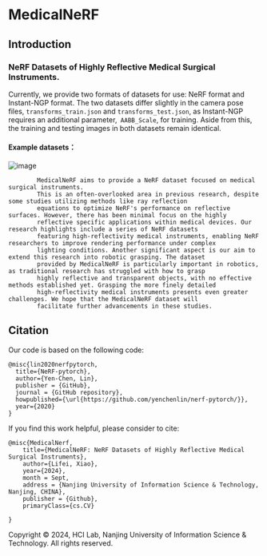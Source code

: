 # MedicalNeRF
## Introduction
### NeRF Datasets of Highly Reflective Medical Surgical Instruments.

Currently, we provide two formats of datasets for use: NeRF format and Instant-NGP format. The two datasets differ slightly in the camera pose files, ` transforms_train.json ` and ` transforms_test.json `, as Instant-NGP requires an additional parameter,` AABB_Scale`, for training. Aside from this, the training and testing images in both datasets remain identical.

#### Example datasets：
![image](https://github.com/user-attachments/assets/27ad64f5-709e-4fb0-bec1-febadd0e9b4f)

            MedicalNeRF aims to provide a NeRF dataset focused on medical surgical instruments. 
            This is an often-overlooked area in previous research, despite some studies utilizing methods like ray reflection 
            equations to optimize NeRF's performance on reflective surfaces. However, there has been minimal focus on the highly 
            reflective specific applications within medical devices. Our research highlights include a series of NeRF datasets 
            featuring high-reflectivity medical instruments, enabling NeRF researchers to improve rendering performance under complex
            lighting conditions. Another significant aspect is our aim to extend this research into robotic grasping. The dataset
            provided by MedicalNeRF is particularly important in robotics, as traditional research has struggled with how to grasp
            highly reflective and transparent objects, with no effective methods established yet. Grasping the more finely detailed
            high-reflectivity medical instruments presents even greater challenges. We hope that the MedicalNeRF dataset will
            facilitate further advancements in these studies. 

## Citation

Our code is based on the following code:
```
@misc{lin2020nerfpytorch,
  title={NeRF-pytorch},
  author={Yen-Chen, Lin},
  publisher = {GitHub},
  journal = {GitHub repository},
  howpublished={\url{https://github.com/yenchenlin/nerf-pytorch/}},
  year={2020}
}
```


If you find this work helpful, please consider to cite:
```
@misc{MedicalNerf,
    title={MedicalNeRF: NeRF Datasets of Highly Reflective Medical Surgical Instruments},
    author={Lifei, Xiao},
    year={2024},
    month = Sept,
    address = {Nanjing University of Information Science & Technology, Nanjing, CHINA},
    publisher = {Github},
    primaryClass={cs.CV}
    
}

```

Copyright © 2024, HCI Lab, Nanjing University of Information Science & Technology. All rights reserved.

